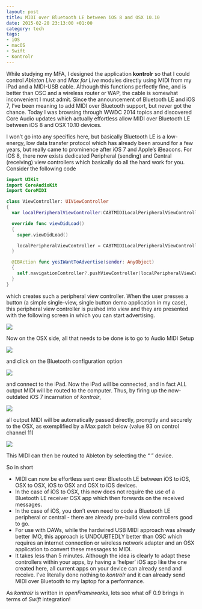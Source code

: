 ```yaml
---
layout: post
title: MIDI over Bluetooth LE between iOS 8 and OSX 10.10
date: 2015-02-20 23:13:00 +01:00
category: tech
tags:
- iOS
- macOS
- Swift
- Kontrolr
---
```

While studying my MFA, I designed the application **kontrolr** so that I could control *Ableton Live* and *Max for Live* modules directly using MIDI from my iPad and a MIDI-USB cable. Although this functions perfectly fine, and is better than OSC and a wireless router or WAP, the cable is somewhat inconvenient I must admit. Since the announcement of Bluetooth LE and iOS 7, I’ve been meaning to add MIDI over Bluetooth support, but never got the chance. Today I was browsing through WWDC 2014 topics and discovered Core Audio updates which actually effortless allow MIDI over Bluetooth LE between iOS 8 and OSX 10.10 devices.

I won’t go into any specifics here, but basically Bluetooth LE is a low-energy, low data transfer protocol which has already been around for a few years, but really came to prominence after iOS 7 and Apple’s iBeacons. For iOS 8, there now exists dedicated Peripheral (sending) and Central (receiving) view controllers which basically do all the hard work for you. Consider the following code

```swift
import UIKit
import CoreAudioKit
import CoreMIDI

class ViewController: UIViewController
{
  var localPeripheralViewController:CABTMIDILocalPeripheralViewController?

  override func viewDidLoad()
  {
    super.viewDidLoad()

    localPeripheralViewController = CABTMIDILocalPeripheralViewController()
  }

  @IBAction func yesIWantToAdvertise(sender: AnyObject)
  {
    self.navigationController?.pushViewController(localPeripheralViewController!, animated: true)
  }
}
```

which creates such a peripheral view controller. When the user presses a button (a simple single-view, single button demo application in my case), this peripheral view controller is pushed into view and they are presented with the following screen in which you can start advertising. 

![]({{site.baseurl}}/assets/images/posts/2015/15-02-20/01.png)

Now on the OSX side, all that needs to be done is to go to Audio MIDI Setup

![]({{site.baseurl}}/assets/images/posts/2015/15-02-20/02.png)

and click on the Bluetooth configuration option

![]({{site.baseurl}}/assets/images/posts/2015/15-02-20/03.png)

and connect to the iPad. Now the iPad will be connected, and in fact ALL output MIDI will be routed to the computer. Thus, by firing up the now-outdated iOS 7 incarnation of *kontrolr*, 

![]({{site.baseurl}}/assets/images/posts/2015/15-02-20/04.png)

all output MIDI will be automatically passed directly, promptly and securely to the OSX, as exemplified by a Max patch below (value 93 on control channel 11)

![]({{site.baseurl}}/assets/images/posts/2015/15-02-20/05.png)

This MIDI can then be routed to Ableton by selecting the “ ” device.

So in short
- MIDI can now be effortless sent over Bluetooth LE between iOS to iOS, OSX to OSX, iOS to OSX and OSX to iOS devices.
- In the case of iOS to OSX, this now does not require the use of a  Bluetooth LE receiver OSX app which then forwards on the received messages.
- In the case of iOS, you don’t even need to code a Bluetooth LE peripheral or central - there are already pre-build view controllers good to go.
- For use with DAWs, while the hardwired USB MIDI approach was already better IMO, this approach is UNDOUBTEDLY better than OSC which requires an internet connection or wireless network adapter and an OSX application to convert these messages to MIDI.
- It takes less than 5 minutes. Although the idea is clearly to adapt these controllers within your apps, by having a ‘helper’ iOS app like the one created here, all current apps on your device can already send and receive. I’ve literally done nothing to *kontrolr* and it can already send MIDI over Bluetooth to my laptop for a performance.

As *kontrolr* is written in *openFrameworks*, lets see what oF 0.9 brings in terms of *Swift* integration!
